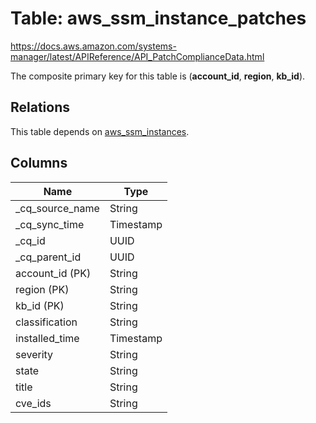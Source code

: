 # Table: aws_ssm_instance_patches

https://docs.aws.amazon.com/systems-manager/latest/APIReference/API_PatchComplianceData.html

The composite primary key for this table is (**account_id**, **region**, **kb_id**).

## Relations
This table depends on [aws_ssm_instances](aws_ssm_instances.md).


## Columns
| Name          | Type          |
| ------------- | ------------- |
|_cq_source_name|String|
|_cq_sync_time|Timestamp|
|_cq_id|UUID|
|_cq_parent_id|UUID|
|account_id (PK)|String|
|region (PK)|String|
|kb_id (PK)|String|
|classification|String|
|installed_time|Timestamp|
|severity|String|
|state|String|
|title|String|
|cve_ids|String|